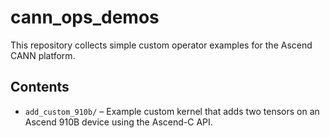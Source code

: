 # cann_ops_demos

This repository collects simple custom operator examples for the Ascend CANN
platform.

## Contents

- `add_custom_910b/` – Example custom kernel that adds two tensors on an
  Ascend 910B device using the Ascend-C API.
